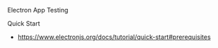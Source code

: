 Electron App Testing

Quick Start
* https://www.electronjs.org/docs/tutorial/quick-start#prerequisites

